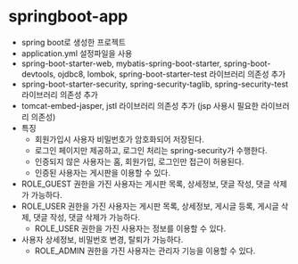 # springboot-app
* spring boot로 생성한 프로젝트
* application.yml 설정파일을 사용
* spring-boot-starter-web, mybatis-spring-boot-starter, spring-boot-devtools, ojdbc8, lombok, spring-boot-starter-test 라이브러리 의존성 추가
* spring-boot-starter-security, spring-security-taglib, spring-security-test 라이브러리 의존성 추가
* tomcat-embed-jasper, jstl 라이브러리 의존성 추가 (jsp 사용시 필요한 라이브러리 의존성)
* 특징 
  - 회원가입시 사용자 비밀번호가 암호화되어 저장된다.
  - 로그인 페이지만 제공하고, 로그인 처리는 spring-security가 수행한다.
  - 인증되지 않은 사용자는 홈, 회원가입, 로그인만 접근이 허용된다. 
  - 인증된 사용자는 게시판을 이용할 수 있다. 
* ROLE_GUEST 권한을 가진 사용자는 게시판 목록, 상세정보, 댓글 작성, 댓글 삭제가 가능하다. 
* ROLE_USER 권한을 가진 사용자는 게시판 목록, 상세정보, 게시글 등록, 게시글 삭제, 댓글 작성, 댓글 삭제가 가능하다.
  - ROLE_USER 권한을 가진 사용자는 정보를 이용할 수 있다.
* 사용자 상세정보, 비밀번호 변경, 탈퇴가 가능하다.
  - ROLE_ADMIN 권한을 가진 사용자는 관리자 기능을 이용할 수 있다.  
